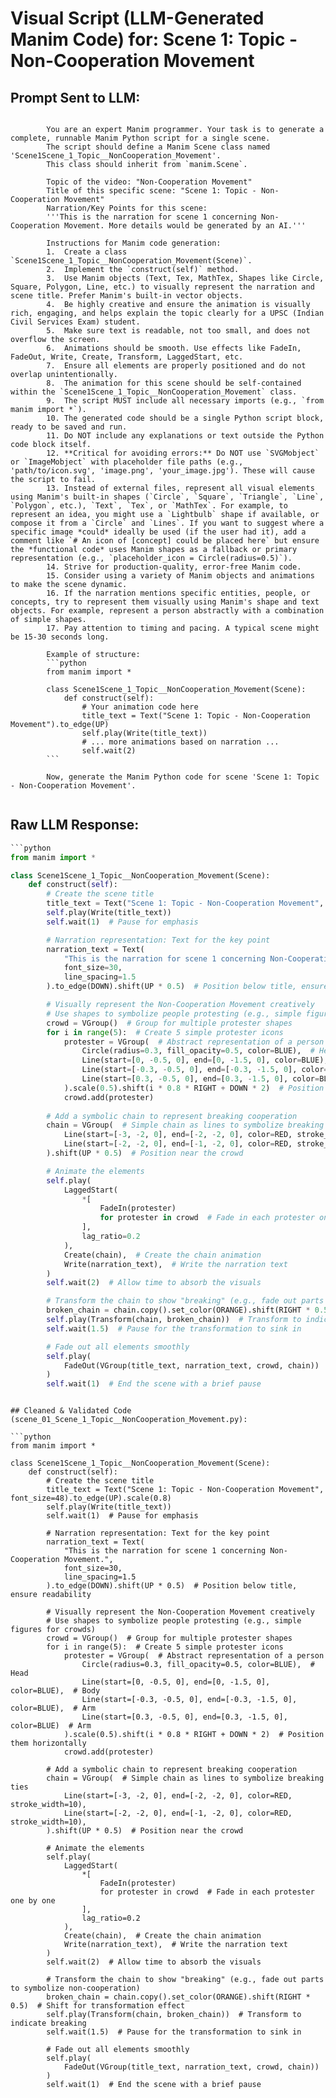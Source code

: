 # Visual Script (LLM-Generated Manim Code) for: Scene 1: Topic - Non-Cooperation Movement

## Prompt Sent to LLM:

```text

        You are an expert Manim programmer. Your task is to generate a complete, runnable Manim Python script for a single scene.
        The script should define a Manim Scene class named 'Scene1Scene_1_Topic__NonCooperation_Movement'.
        This class should inherit from `manim.Scene`.

        Topic of the video: "Non-Cooperation Movement"
        Title of this specific scene: "Scene 1: Topic - Non-Cooperation Movement"
        Narration/Key Points for this scene:
        '''This is the narration for scene 1 concerning Non-Cooperation Movement. More details would be generated by an AI.'''

        Instructions for Manim code generation:
        1.  Create a class `Scene1Scene_1_Topic__NonCooperation_Movement(Scene)`.
        2.  Implement the `construct(self)` method.
        3.  Use Manim objects (Text, Tex, MathTex, Shapes like Circle, Square, Polygon, Line, etc.) to visually represent the narration and scene title. Prefer Manim's built-in vector objects.
        4.  Be highly creative and ensure the animation is visually rich, engaging, and helps explain the topic clearly for a UPSC (Indian Civil Services Exam) student.
        5.  Make sure text is readable, not too small, and does not overflow the screen.
        6.  Animations should be smooth. Use effects like FadeIn, FadeOut, Write, Create, Transform, LaggedStart, etc.
        7.  Ensure all elements are properly positioned and do not overlap unintentionally.
        8.  The animation for this scene should be self-contained within the `Scene1Scene_1_Topic__NonCooperation_Movement` class.
        9.  The script MUST include all necessary imports (e.g., `from manim import *`).
        10. The generated code should be a single Python script block, ready to be saved and run.
        11. Do NOT include any explanations or text outside the Python code block itself.
        12. **Critical for avoiding errors:** Do NOT use `SVGMobject` or `ImageMobject` with placeholder file paths (e.g., 'path/to/icon.svg', 'image.png', 'your_image.jpg'). These will cause the script to fail.
        13. Instead of external files, represent all visual elements using Manim's built-in shapes (`Circle`, `Square`, `Triangle`, `Line`, `Polygon`, etc.), `Text`, `Tex`, or `MathTex`. For example, to represent an idea, you might use a `Lightbulb` shape if available, or compose it from a `Circle` and `Lines`. If you want to suggest where a specific image *could* ideally be used (if the user had it), add a comment like `# An icon of [concept] could be placed here` but ensure the *functional code* uses Manim shapes as a fallback or primary representation (e.g., `placeholder_icon = Circle(radius=0.5)`).
        14. Strive for production-quality, error-free Manim code.
        15. Consider using a variety of Manim objects and animations to make the scene dynamic.
        16. If the narration mentions specific entities, people, or concepts, try to represent them visually using Manim's shape and text objects. For example, represent a person abstractly with a combination of simple shapes.
        17. Pay attention to timing and pacing. A typical scene might be 15-30 seconds long.

        Example of structure:
        ```python
        from manim import *

        class Scene1Scene_1_Topic__NonCooperation_Movement(Scene):
            def construct(self):
                # Your animation code here
                title_text = Text("Scene 1: Topic - Non-Cooperation Movement").to_edge(UP)
                self.play(Write(title_text))
                # ... more animations based on narration ...
                self.wait(2)
        ```
        
        Now, generate the Manim Python code for scene 'Scene 1: Topic - Non-Cooperation Movement'.
        
```

## Raw LLM Response:

```python
```python
from manim import *

class Scene1Scene_1_Topic__NonCooperation_Movement(Scene):
    def construct(self):
        # Create the scene title
        title_text = Text("Scene 1: Topic - Non-Cooperation Movement", font_size=48).to_edge(UP).scale(0.8)
        self.play(Write(title_text))
        self.wait(1)  # Pause for emphasis

        # Narration representation: Text for the key point
        narration_text = Text(
            "This is the narration for scene 1 concerning Non-Cooperation Movement.",
            font_size=30,
            line_spacing=1.5
        ).to_edge(DOWN).shift(UP * 0.5)  # Position below title, ensure readability

        # Visually represent the Non-Cooperation Movement creatively
        # Use shapes to symbolize people protesting (e.g., simple figures for crowds)
        crowd = VGroup()  # Group for multiple protester shapes
        for i in range(5):  # Create 5 simple protester icons
            protester = VGroup(  # Abstract representation of a person
                Circle(radius=0.3, fill_opacity=0.5, color=BLUE),  # Head
                Line(start=[0, -0.5, 0], end=[0, -1.5, 0], color=BLUE),  # Body
                Line(start=[-0.3, -0.5, 0], end=[-0.3, -1.5, 0], color=BLUE),  # Arm
                Line(start=[0.3, -0.5, 0], end=[0.3, -1.5, 0], color=BLUE)  # Arm
            ).scale(0.5).shift(i * 0.8 * RIGHT + DOWN * 2)  # Position them horizontally
            crowd.add(protester)
        
        # Add a symbolic chain to represent breaking cooperation
        chain = VGroup(  # Simple chain as lines to symbolize breaking ties
            Line(start=[-3, -2, 0], end=[-2, -2, 0], color=RED, stroke_width=10),
            Line(start=[-2, -2, 0], end=[-1, -2, 0], color=RED, stroke_width=10),
        ).shift(UP * 0.5)  # Position near the crowd

        # Animate the elements
        self.play(
            LaggedStart(
                *[
                    FadeIn(protester)
                    for protester in crowd  # Fade in each protester one by one
                ],
                lag_ratio=0.2
            ),
            Create(chain),  # Create the chain animation
            Write(narration_text),  # Write the narration text
        )
        self.wait(2)  # Allow time to absorb the visuals

        # Transform the chain to show "breaking" (e.g., fade out parts to symbolize non-cooperation)
        broken_chain = chain.copy().set_color(ORANGE).shift(RIGHT * 0.5)  # Shift for transformation effect
        self.play(Transform(chain, broken_chain))  # Transform to indicate breaking
        self.wait(1.5)  # Pause for the transformation to sink in

        # Fade out all elements smoothly
        self.play(
            FadeOut(VGroup(title_text, narration_text, crowd, chain))
        )
        self.wait(1)  # End the scene with a brief pause
```
```

## Cleaned & Validated Code (scene_01_Scene_1_Topic__NonCooperation_Movement.py):

```python
from manim import *

class Scene1Scene_1_Topic__NonCooperation_Movement(Scene):
    def construct(self):
        # Create the scene title
        title_text = Text("Scene 1: Topic - Non-Cooperation Movement", font_size=48).to_edge(UP).scale(0.8)
        self.play(Write(title_text))
        self.wait(1)  # Pause for emphasis

        # Narration representation: Text for the key point
        narration_text = Text(
            "This is the narration for scene 1 concerning Non-Cooperation Movement.",
            font_size=30,
            line_spacing=1.5
        ).to_edge(DOWN).shift(UP * 0.5)  # Position below title, ensure readability

        # Visually represent the Non-Cooperation Movement creatively
        # Use shapes to symbolize people protesting (e.g., simple figures for crowds)
        crowd = VGroup()  # Group for multiple protester shapes
        for i in range(5):  # Create 5 simple protester icons
            protester = VGroup(  # Abstract representation of a person
                Circle(radius=0.3, fill_opacity=0.5, color=BLUE),  # Head
                Line(start=[0, -0.5, 0], end=[0, -1.5, 0], color=BLUE),  # Body
                Line(start=[-0.3, -0.5, 0], end=[-0.3, -1.5, 0], color=BLUE),  # Arm
                Line(start=[0.3, -0.5, 0], end=[0.3, -1.5, 0], color=BLUE)  # Arm
            ).scale(0.5).shift(i * 0.8 * RIGHT + DOWN * 2)  # Position them horizontally
            crowd.add(protester)
        
        # Add a symbolic chain to represent breaking cooperation
        chain = VGroup(  # Simple chain as lines to symbolize breaking ties
            Line(start=[-3, -2, 0], end=[-2, -2, 0], color=RED, stroke_width=10),
            Line(start=[-2, -2, 0], end=[-1, -2, 0], color=RED, stroke_width=10),
        ).shift(UP * 0.5)  # Position near the crowd

        # Animate the elements
        self.play(
            LaggedStart(
                *[
                    FadeIn(protester)
                    for protester in crowd  # Fade in each protester one by one
                ],
                lag_ratio=0.2
            ),
            Create(chain),  # Create the chain animation
            Write(narration_text),  # Write the narration text
        )
        self.wait(2)  # Allow time to absorb the visuals

        # Transform the chain to show "breaking" (e.g., fade out parts to symbolize non-cooperation)
        broken_chain = chain.copy().set_color(ORANGE).shift(RIGHT * 0.5)  # Shift for transformation effect
        self.play(Transform(chain, broken_chain))  # Transform to indicate breaking
        self.wait(1.5)  # Pause for the transformation to sink in

        # Fade out all elements smoothly
        self.play(
            FadeOut(VGroup(title_text, narration_text, crowd, chain))
        )
        self.wait(1)  # End the scene with a brief pause
```
